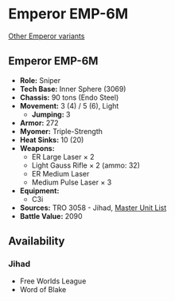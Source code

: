 # Emperor EMP-6M

[Other Emperor variants](../emperor.md)

## Emperor EMP-6M
- **Role:** Sniper
- **Tech Base:** Inner Sphere (3069)
- **Chassis:** 90 tons (Endo Steel)
- **Movement:** 3 (4) / 5 (6), Light
  - **Jumping:** 3
- **Armor:** 272
- **Myomer:** Triple-Strength
- **Heat Sinks:** 10 (20)
- **Weapons:**
  - ER Large Laser × 2
  - Light Gauss Rifle × 2 (ammo: 32)
  - ER Medium Laser
  - Medium Pulse Laser × 3
- **Equipment:**
  - C3i
- **Sources:** TRO 3058 - Jihad, [Master Unit List](http://masterunitlist.info/Unit/Details/968/emperor-emp-6m)
- **Battle Value:** 2090

## Availability

### Jihad
- Free Worlds League
- Word of Blake

